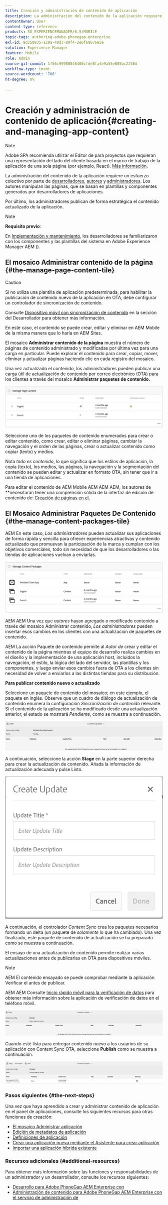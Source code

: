 ```yaml
---
title: Creación y administración de contenido de aplicación
description: La administración del contenido de la aplicación requiere un esfuerzo colectivo por parte de los desarrolladores, los autores de contenido y los administradores. Los autores manipulan las páginas, que se basan en plantillas y componentes generados por desarrolladores de aplicaciones.
contentOwner: User
content-type: reference
products: SG_EXPERIENCEMANAGER/6.5/MOBILE
topic-tags: authoring-adobe-phonegap-enterprise
exl-id: 9d350935-129a-40d3-89f4-2e6f69676e5e
solution: Experience Manager
feature: Mobile
role: Admin
source-git-commit: 1f56c99980846400cfde8fa4e9a55e885bc2258d
workflow-type: tm+mt
source-wordcount: '706'
ht-degree: 0%

---
```


# Creación y administración de contenido de aplicación{#creating-and-managing-app-content}

>[!NOTE]
>
>Adobe SPA recomienda utilizar el Editor de para proyectos que requieran una representación del lado del cliente basada en el marco de trabajo de la aplicación de una sola página (por ejemplo, React). [Más información](/help/sites-developing/spa-overview.md).

La administración del contenido de la aplicación requiere un esfuerzo colectivo por parte de [desarrolladores](#developer), [autores](#author) y [administradores](#administrator). Los autores manipulan las páginas, que se basan en plantillas y componentes generados por desarrolladores de aplicaciones.

Por último, los administradores publican de forma estratégica el contenido actualizado de la aplicación.

>[!NOTE]
>
>**Requisito previo**:
>
>En [Implementación y mantenimiento](/help/sites-deploying/deploy.md), los desarrolladores se familiarizaron con los componentes y las plantillas del sistema en Adobe Experience Manager AEM ().

## El mosaico Administrar contenido de la página {#the-manage-page-content-tile}

>[!CAUTION]
>
>Si no utiliza una plantilla de aplicación predeterminada, para habilitar la publicación de contenido nuevo de la aplicación en OTA, debe configurar un controlador de sincronización de contenido.
>
>Consulte [Dispositivo móvil con sincronización de contenido](/help/mobile/phonegap-contentsync.md) en la sección del Desarrollador para obtener más información.

En este caso, el contenido se puede crear, editar y eliminar en AEM Mobile de la misma manera que lo haría en AEM Sites.

El mosaico **Administrar contenido de la página** muestra el número de páginas de contenido administrado y modificadas por última vez para una carga en particular. Puede explorar el contenido para crear, copiar, mover, eliminar y actualizar páginas haciendo clic en cada registro del mosaico.

Una vez actualizado el contenido, los administradores pueden publicar una carga útil de actualización de contenido por correo electrónico (OTA) para los clientes a través del mosaico **Administrar paquetes de contenido.**

![chlimage_1-161](assets/chlimage_1-161.png)

Seleccione uno de los paquetes de contenido enumerados para crear o editar contenido, como crear, editar o eliminar páginas, cambiar la navegación y el orden de las páginas, crear o actualizar contenido como copiar (texto) y medios.

Nota *todo es contenido*, lo que significa que los estilos de aplicación, la copia (texto), los medios, las páginas, la navegación y la segmentación del contenido se pueden editar y actualizar en formato OTA, sin tener que ir a una tienda de aplicaciones.

Para editar el contenido de AEM Mobile AEM AEM AEM, los autores de **necesitarán tener una comprensión sólida de la interfaz de edición de contenido de: [Creación de páginas en el.](/help/sites-authoring/qg-page-authoring.md)

## El Mosaico Administrar Paquetes De Contenido {#the-manage-content-packages-tile}

AEM En este caso, *Los administradores* pueden actualizar sus aplicaciones de forma rápida y sencilla para ofrecer experiencias atractivas y contenido actualizado que promuevan la participación de la marca y cumplan con los objetivos comerciales, todo sin necesidad de que los desarrolladores o las tiendas de aplicaciones vuelvan a enviarlas.

![chlimage_1-162](assets/chlimage_1-162.png)

AEM AEM Una vez que *autores* hayan agregado o modificado contenido a través del mosaico Administrar contenido, *Los administradores* pueden insertar esos cambios en los clientes con una actualización de paquetes de contenido.

AEM La acción Paquete de contenido permite al *Autor de* crear y editar el contenido de la página mientras el equipo de desarrollo realiza cambios en el diseño y la implementación de una aplicación host, incluidos la navegación, el estilo, la lógica del lado del servidor, las plantillas y los componentes, y luego enviar esos cambios fuera de OTA a los clientes sin necesidad de volver a enviarlos a las distintas tiendas para su distribución.

**Para publicar contenido nuevo o actualizado**

Seleccione un paquete de contenido del mosaico; en este ejemplo, el paquete en inglés. Observe que un cuadro de diálogo de actualización de contenido enumera la configuración *Sincronización de contenido* relevante. Si el contenido de la aplicación se ha modificado desde una actualización anterior, el estado se mostrará *Pendiente*, como se muestra a continuación.

![chlimage_1-163](assets/chlimage_1-163.png)

A continuación, seleccione la acción **Stage** en la parte superior derecha para crear la actualización de contenido. Añada la información de actualización adecuada y pulse Listo.

![chlimage_1-164](assets/chlimage_1-164.png)

A continuación, el controlador *Content Sync* crea los paquetes necesarios formando un delta (un paquete de *solamente* lo que ha cambiado). Una vez finalizado, este paquete de contenido de actualización se ha preparado como se muestra a continuación.

El ensayo de una actualización de contenido permite realizar varias actualizaciones antes de publicarlas en OTA para dispositivos móviles.

>[!NOTE]
>
>AEM El contenido ensayado se puede comprobar mediante la aplicación Verificar el antes de publicar.
>
>AEM AEM Consulte [Inicio rápido móvil para la verificación de datos](/help/mobile/phonegap-mobile-quickstart.md) para obtener más información sobre la aplicación de verificación de datos en el teléfono móvil.

![chlimage_1-165](assets/chlimage_1-165.png)

Cuando esté listo para entregar contenido nuevo a los usuarios de su aplicación con Content Sync OTA, seleccione **Publish** como se muestra a continuación.

![chlimage_1-166](assets/chlimage_1-166.png)

### Pasos siguientes {#the-next-steps}

Una vez que haya aprendido a crear y administrar contenido de aplicación en el panel de aplicaciones, consulte los siguientes recursos para otras funciones de creación:

* [El mosaico Administrar aplicación](/help/mobile/phonegap-app-details-tile.md)
* [Edición de metadatos de aplicación](/help/mobile/phonegap-editmetadata.md)
* [Definiciones de aplicación](/help/mobile/phonegap-app-definitions.md)
* [Crear una aplicación nueva mediante el Asistente para crear aplicación](/help/mobile/phonegap-create-new-app.md)
* [Importar una aplicación híbrida existente](/help/mobile/phonegap-adding-content-to-imported-app.md)

### Recursos adicionales {#additional-resources}

Para obtener más información sobre las funciones y responsabilidades de un administrador y un desarrollador, consulte los recursos siguientes:

* [Desarrollo para Adobe PhoneGap AEM Enterprise con](/help/mobile/developing-in-phonegap.md)
* [Administración de contenido para Adobe PhoneGap AEM Enterprise con el servicio de administración de](/help/mobile/administer-phonegap.md)
